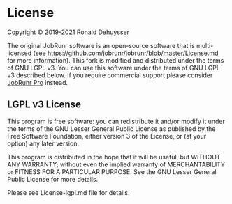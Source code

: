 License
========

Copyright © 2019-2021 Ronald Dehuysser

The original JobRunr software is an open-source software that is multi-licensed (see https://github.com/jobrunr/jobrunr/blob/master/License.md for more information).
This fork is modified and distributed under the terms of GNU LGPL v3. You can use this software under the terms of GNU LGPL v3 described below.
If you require commercial support please consider [JobRunr Pro](https://www.jobrunr.io/de/pricing/) instead.

LGPL v3 License
---------------

This program is free software: you can redistribute it and/or modify it under the terms of the GNU Lesser General Public License as published by the Free Software Foundation, either version 3 of the License, or (at your option) any later version.

This program is distributed in the hope that it will be useful, but WITHOUT ANY WARRANTY; without even the implied warranty of MERCHANTABILITY or FITNESS FOR A PARTICULAR PURPOSE. See the GNU Lesser General Public License for more details.

Please see License-lgpl.md file for details.